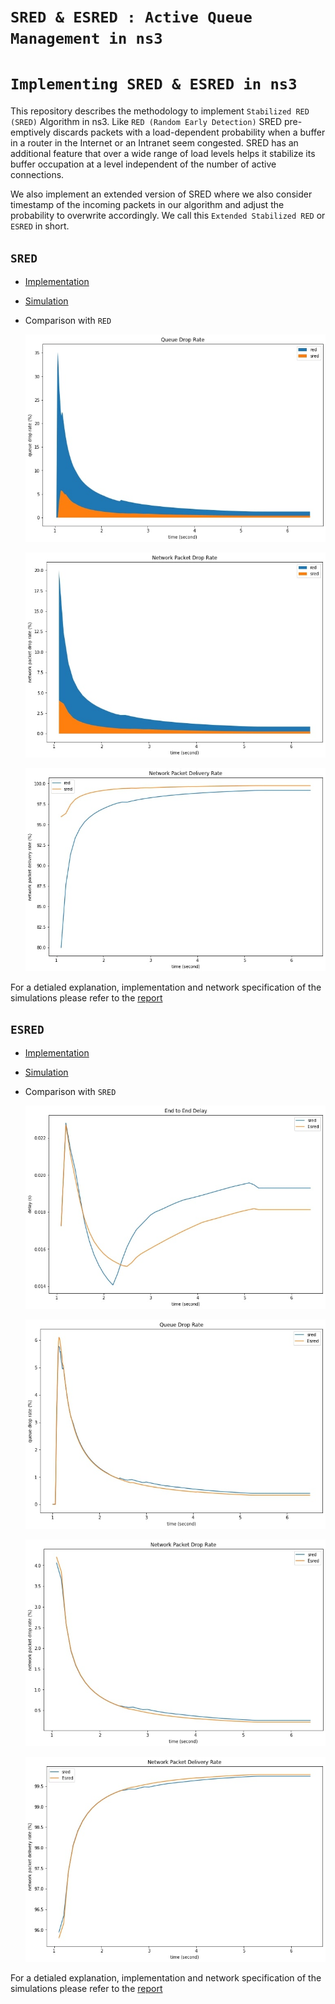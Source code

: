 # **`SRED & ESRED : Active Queue Management in ns3`**

# **`Implementing SRED & ESRED in ns3`**

This repository describes the methodology to implement `Stabilized RED (SRED)`
Algorithm in ns3. Like `RED (Random Early Detection)` SRED pre-emptively
discards packets with a load-dependent probability when a buffer in a router in
the Internet or an Intranet seem congested. SRED has an additional feature
that over a wide range of load levels helps it stabilize its buffer occupation at a level independent of the number of active connections.

We also implement an extended version of SRED where we also consider timestamp of the incoming packets in our algorithm and adjust the probability to
overwrite accordingly. We call this `Extended Stabilized RED` or `ESRED` in short.

## `SRED`
- [Implementation](sred/stabilized-red-queue-disc.cc)
- [Simulation](simulation/wired-sred-simulation.cc)
- Comparison with `RED`

    ![](drawings/red-vs-sred/queue-drop.jpg)

    ![](drawings/red-vs-sred/packet-drop.jpg)

    ![](drawings/red-vs-sred/delivery.jpg)

For a detialed explanation, implementation and network specification of the simulations please refer to the [report](Report.pdf)

## `ESRED`
- [Implementation](esred/es-red-queue-disc.cc)
- [Simulation](simulation/wired-esred-simulation.cc)

- Comparison with `SRED`

    ![](drawings/sred-vs-esred/delay.jpg)

    ![](drawings/sred-vs-esred/queue-drop.jpg)

    ![](drawings/sred-vs-esred/packet-drop.jpg)

    ![](drawings/sred-vs-esred/delivery.jpg)


For a detialed explanation, implementation and network specification of the simulations please refer to the [report](Report.pdf)

